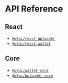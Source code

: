 # API Reference

## React

* [`@w3ui/react-uploader`](./react-uploader.md)
* [`@w3ui/react-wallet`](./react-wallet.md)

## Core

* [`@w3ui/wallet-core`](./wallet-core.md)
* [`@w3ui/uploader-core`](./uploader-core.md)
